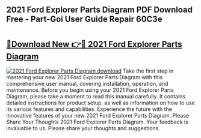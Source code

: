 ## 2021 Ford Explorer Parts Diagram PDF Download Free - Part-Goi User Guide Repair 60C3e

# <h2><a href="http://dfr5zp.blite.top/?on=2021+Ford+Explorer+Parts+Diagram">🔗Download New 👉🔴 2021 Ford Explorer Parts Diagram</a></h2>

[![2021 Ford Explorer Parts Diagram download](https://i.imgur.com/lujVjoI.png)](http://dfr5zp.blite.top/?on=2021+Ford+Explorer+Parts+Diagram)
Take the first step in mastering your new 2021 Ford Explorer Parts Diagram with this comprehensive user manual, covering installation, operation, and maintenance. Before you begin using your 2021 Ford Explorer Parts Diagram, please take a moment to read this manual carefully. It contains detailed instructions for product setup, as well as information on how to use its various features and capabilities. Experience the future with the innovative features of your new 2021 Ford Explorer Parts Diagram. Please Share Your Thoughts 2021 Ford Explorer Parts Diagram. Your feedback is invaluable to us. Please share your thoughts and suggestions.
